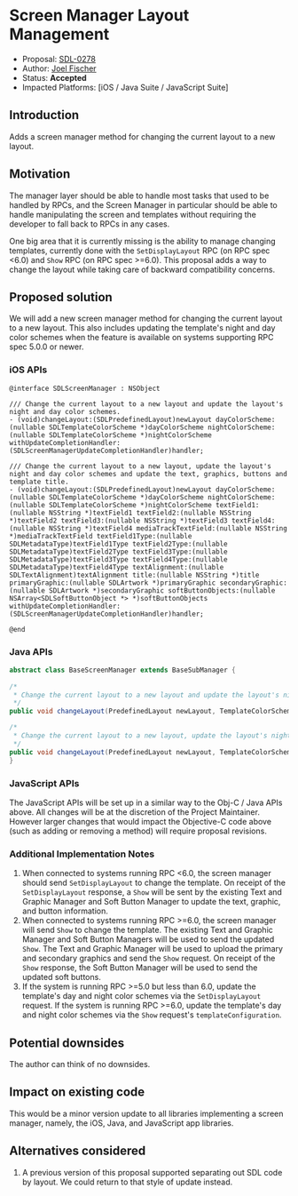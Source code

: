 # Screen Manager Layout Management

* Proposal: [SDL-0278](0278-screenmanager-layout-management.md)
* Author: [Joel Fischer](https://github.com/joeljfischer)
* Status: **Accepted**
* Impacted Platforms: [iOS / Java Suite / JavaScript Suite]

## Introduction
Adds a screen manager method for changing the current layout to a new layout.

## Motivation
The manager layer should be able to handle most tasks that used to be handled by RPCs, and the Screen Manager in particular should be able to handle manipulating the screen and templates without requiring the developer to fall back to RPCs in any cases.

One big area that it is currently missing is the ability to manage changing templates, currently done with the `SetDisplayLayout` RPC (on RPC spec <6.0) and `Show` RPC (on RPC spec >=6.0). This proposal adds a way to change the layout while taking care of backward compatibility concerns.

## Proposed solution
We will add a new screen manager method for changing the current layout to a new layout. This also includes updating the template's night and day color schemes when the feature is available on systems supporting RPC spec 5.0.0 or newer. 

### iOS APIs
```objc
@interface SDLScreenManager : NSObject

/// Change the current layout to a new layout and update the layout's night and day color schemes.
- (void)changeLayout:(SDLPredefinedLayout)newLayout dayColorScheme:(nullable SDLTemplateColorScheme *)dayColorScheme nightColorScheme:(nullable SDLTemplateColorScheme *)nightColorScheme withUpdateCompletionHandler:(SDLScreenManagerUpdateCompletionHandler)handler;

/// Change the current layout to a new layout, update the layout's night and day color schemes and update the text, graphics, buttons and template title.
- (void)changeLayout:(SDLPredefinedLayout)newLayout dayColorScheme:(nullable SDLTemplateColorScheme *)dayColorScheme nightColorScheme:(nullable SDLTemplateColorScheme *)nightColorScheme textField1:(nullable NSString *)textField1 textField2:(nullable NSString *)textField2 textField3:(nullable NSString *)textField3 textField4:(nullable NSString *)textField4 mediaTrackTextField:(nullable NSString *)mediaTrackTextField textField1Type:(nullable SDLMetadataType)textField1Type textField2Type:(nullable SDLMetadataType)textField2Type textField3Type:(nullable SDLMetadataType)textField3Type textField4Type:(nullable SDLMetadataType)textField4Type textAlignment:(nullable SDLTextAlignment)textAlignment title:(nullable NSString *)title primaryGraphic:(nullable SDLArtwork *)primaryGraphic secondaryGraphic:(nullable SDLArtwork *)secondaryGraphic softButtonObjects:(nullable NSArray<SDLSoftButtonObject *> *)softButtonObjects withUpdateCompletionHandler:(SDLScreenManagerUpdateCompletionHandler)handler;

@end
```

### Java APIs
```java
abstract class BaseScreenManager extends BaseSubManager {
   
/*
 * Change the current layout to a new layout and update the layout's night and day color schemes.
 */    
public void changeLayout(PredefinedLayout newLayout, TemplateColorScheme dayColorScheme, TemplateColorScheme nightColorScheme, CompletionListener listener);

/*
 * Change the current layout to a new layout, update the layout's night and day color schemes and update the text, graphics, buttons and template title.
 */   
public void changeLayout(PredefinedLayout newLayout, TemplateColorScheme dayColorScheme, TemplateColorScheme nightColorScheme, String textField1, String textField2, String textField3, String textField4, String mediaTrackTextField, MetadataType textField1Type, MetadataType textField2Type, MetadataType textField3Type, MetadataType textField4Type,TextAlignment textAlignment, String title, SdlArtwork primaryGraphic, SdlArtwork secondaryGraphic, List<SoftButtonObject> softButtonObjects, CompletionListener listener);
}
```

### JavaScript APIs
The JavaScript APIs will be set up in a similar way to the Obj-C / Java APIs above. All changes will be at the discretion of the Project Maintainer. However larger changes that would impact the Objective-C code above (such as adding or removing a method) will require proposal revisions.

### Additional Implementation Notes
1. When connected to systems running RPC <6.0, the screen manager should send `SetDisplayLayout` to change the template. On receipt of  the `SetDisplayLayout` response, a `Show` will be sent by the existing Text and Graphic Manager and Soft Button Manager to update the text, graphic, and button information. 
1. When connected to systems running RPC >=6.0, the screen manager will send `Show` to change the template. The existing Text and Graphic Manager and Soft Button Managers will be used to send the updated `Show`. The Text and Graphic Manager will be used to upload the primary and secondary graphics and send the `Show` request. On receipt of the `Show` response, the Soft Button Manager will be used to send the updated soft buttons. 
1. If the system is running RPC >=5.0 but less than 6.0, update the template's day and night color schemes via the  `SetDisplayLayout` request. If the system is running RPC >=6.0, update the template's day and night color schemes via the `Show` request's `templateConfiguration`. 

## Potential downsides
The author can think of no downsides.

## Impact on existing code
This would be a minor version update to all libraries implementing a screen manager, namely, the iOS, Java, and JavaScript app libraries.

## Alternatives considered
1. A previous version of this proposal supported separating out SDL code by layout. We could return to that style of update instead.
